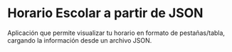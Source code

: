 # Horario Escolar a partir de JSON

Aplicación que permite visualizar tu horario en formato de pestañas/tabla, cargando la información desde un archivo JSON.
